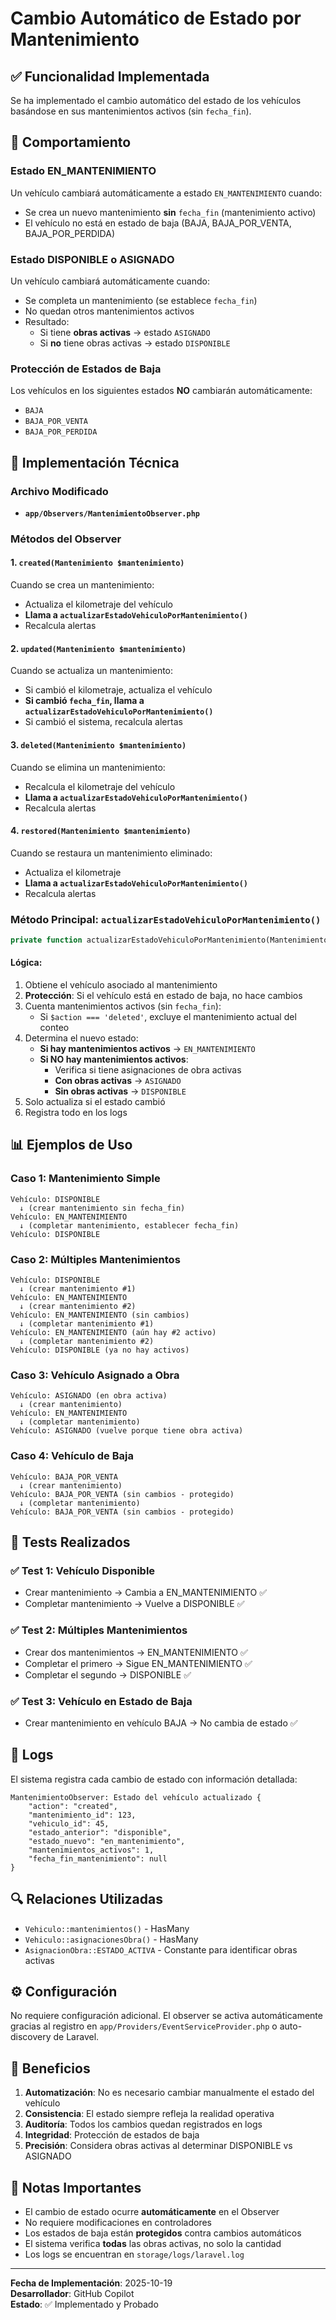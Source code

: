 # Cambio Automático de Estado por Mantenimiento

## ✅ Funcionalidad Implementada

Se ha implementado el cambio automático del estado de los vehículos basándose en sus mantenimientos activos (sin `fecha_fin`).

## 🎯 Comportamiento

### Estado EN_MANTENIMIENTO
Un vehículo cambiará automáticamente a estado `EN_MANTENIMIENTO` cuando:
- Se crea un nuevo mantenimiento **sin** `fecha_fin` (mantenimiento activo)
- El vehículo no está en estado de baja (BAJA, BAJA_POR_VENTA, BAJA_POR_PERDIDA)

### Estado DISPONIBLE o ASIGNADO
Un vehículo cambiará automáticamente cuando:
- Se completa un mantenimiento (se establece `fecha_fin`)
- No quedan otros mantenimientos activos
- Resultado:
  - Si tiene **obras activas** → estado `ASIGNADO`
  - Si **no** tiene obras activas → estado `DISPONIBLE`

### Protección de Estados de Baja
Los vehículos en los siguientes estados **NO** cambiarán automáticamente:
- `BAJA`
- `BAJA_POR_VENTA`
- `BAJA_POR_PERDIDA`

## 🔧 Implementación Técnica

### Archivo Modificado
- **`app/Observers/MantenimientoObserver.php`**

### Métodos del Observer

#### 1. `created(Mantenimiento $mantenimiento)`
Cuando se crea un mantenimiento:
- Actualiza el kilometraje del vehículo
- **Llama a `actualizarEstadoVehiculoPorMantenimiento()`**
- Recalcula alertas

#### 2. `updated(Mantenimiento $mantenimiento)`
Cuando se actualiza un mantenimiento:
- Si cambió el kilometraje, actualiza el vehículo
- **Si cambió `fecha_fin`, llama a `actualizarEstadoVehiculoPorMantenimiento()`**
- Si cambió el sistema, recalcula alertas

#### 3. `deleted(Mantenimiento $mantenimiento)`
Cuando se elimina un mantenimiento:
- Recalcula el kilometraje del vehículo
- **Llama a `actualizarEstadoVehiculoPorMantenimiento()`**
- Recalcula alertas

#### 4. `restored(Mantenimiento $mantenimiento)`
Cuando se restaura un mantenimiento eliminado:
- Actualiza el kilometraje
- **Llama a `actualizarEstadoVehiculoPorMantenimiento()`**
- Recalcula alertas

### Método Principal: `actualizarEstadoVehiculoPorMantenimiento()`

```php
private function actualizarEstadoVehiculoPorMantenimiento(Mantenimiento $mantenimiento, string $action): void
```

#### Lógica:
1. Obtiene el vehículo asociado al mantenimiento
2. **Protección**: Si el vehículo está en estado de baja, no hace cambios
3. Cuenta mantenimientos activos (sin `fecha_fin`):
   - Si `$action === 'deleted'`, excluye el mantenimiento actual del conteo
4. Determina el nuevo estado:
   - **Si hay mantenimientos activos** → `EN_MANTENIMIENTO`
   - **Si NO hay mantenimientos activos**:
     - Verifica si tiene asignaciones de obra activas
     - **Con obras activas** → `ASIGNADO`
     - **Sin obras activas** → `DISPONIBLE`
5. Solo actualiza si el estado cambió
6. Registra todo en los logs

## 📊 Ejemplos de Uso

### Caso 1: Mantenimiento Simple
```
Vehículo: DISPONIBLE
  ↓ (crear mantenimiento sin fecha_fin)
Vehículo: EN_MANTENIMIENTO
  ↓ (completar mantenimiento, establecer fecha_fin)
Vehículo: DISPONIBLE
```

### Caso 2: Múltiples Mantenimientos
```
Vehículo: DISPONIBLE
  ↓ (crear mantenimiento #1)
Vehículo: EN_MANTENIMIENTO
  ↓ (crear mantenimiento #2)
Vehículo: EN_MANTENIMIENTO (sin cambios)
  ↓ (completar mantenimiento #1)
Vehículo: EN_MANTENIMIENTO (aún hay #2 activo)
  ↓ (completar mantenimiento #2)
Vehículo: DISPONIBLE (ya no hay activos)
```

### Caso 3: Vehículo Asignado a Obra
```
Vehículo: ASIGNADO (en obra activa)
  ↓ (crear mantenimiento)
Vehículo: EN_MANTENIMIENTO
  ↓ (completar mantenimiento)
Vehículo: ASIGNADO (vuelve porque tiene obra activa)
```

### Caso 4: Vehículo de Baja
```
Vehículo: BAJA_POR_VENTA
  ↓ (crear mantenimiento)
Vehículo: BAJA_POR_VENTA (sin cambios - protegido)
  ↓ (completar mantenimiento)
Vehículo: BAJA_POR_VENTA (sin cambios - protegido)
```

## 🧪 Tests Realizados

### ✅ Test 1: Vehículo Disponible
- Crear mantenimiento → Cambia a EN_MANTENIMIENTO ✅
- Completar mantenimiento → Vuelve a DISPONIBLE ✅

### ✅ Test 2: Múltiples Mantenimientos
- Crear dos mantenimientos → EN_MANTENIMIENTO ✅
- Completar el primero → Sigue EN_MANTENIMIENTO ✅
- Completar el segundo → DISPONIBLE ✅

### ✅ Test 3: Vehículo en Estado de Baja
- Crear mantenimiento en vehículo BAJA → No cambia de estado ✅

## 📝 Logs

El sistema registra cada cambio de estado con información detallada:

```
MantenimientoObserver: Estado del vehículo actualizado {
    "action": "created",
    "mantenimiento_id": 123,
    "vehiculo_id": 45,
    "estado_anterior": "disponible",
    "estado_nuevo": "en_mantenimiento",
    "mantenimientos_activos": 1,
    "fecha_fin_mantenimiento": null
}
```

## 🔍 Relaciones Utilizadas

- `Vehiculo::mantenimientos()` - HasMany
- `Vehiculo::asignacionesObra()` - HasMany
- `AsignacionObra::ESTADO_ACTIVA` - Constante para identificar obras activas

## ⚙️ Configuración

No requiere configuración adicional. El observer se activa automáticamente gracias al registro en `app/Providers/EventServiceProvider.php` o auto-discovery de Laravel.

## 🚀 Beneficios

1. **Automatización**: No es necesario cambiar manualmente el estado del vehículo
2. **Consistencia**: El estado siempre refleja la realidad operativa
3. **Auditoría**: Todos los cambios quedan registrados en logs
4. **Integridad**: Protección de estados de baja
5. **Precisión**: Considera obras activas al determinar DISPONIBLE vs ASIGNADO

## 📌 Notas Importantes

- El cambio de estado ocurre **automáticamente** en el Observer
- No requiere modificaciones en controladores
- Los estados de baja están **protegidos** contra cambios automáticos
- El sistema verifica **todas** las obras activas, no solo la cantidad
- Los logs se encuentran en `storage/logs/laravel.log`

---

**Fecha de Implementación**: 2025-10-19  
**Desarrollador**: GitHub Copilot  
**Estado**: ✅ Implementado y Probado
